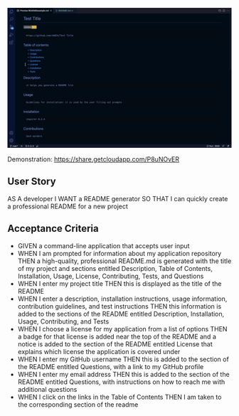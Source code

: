 

![](./assets/readme-sc.png)

Demonstration: https://share.getcloudapp.com/P8uNOvER

## User Story

AS A developer I WANT a README generator SO THAT I can quickly create a professional README for a new project

## Acceptance Criteria

- GIVEN a command-line application that accepts user input
- WHEN I am prompted for information about my application repository THEN a high-quality, professional README.md is generated with the title of my project and sections entitled Description, Table of Contents, Installation, Usage, License, Contributing, Tests, and Questions
- WHEN I enter my project title THEN this is displayed as the title of the README
- WHEN I enter a description, installation instructions, usage information, contribution guidelines, and test instructions THEN this information is added to the sections of the README entitled Description, Installation, Usage, Contributing, and Tests
- WHEN I choose a license for my application from a list of options THEN a badge for that license is added near the top of the README and a notice is added to the section of the README entitled License that explains which license the application is covered under
- WHEN I enter my GitHub username THEN this is added to the section of the README entitled Questions, with a link to my GitHub profile
- WHEN I enter my email address THEN this is added to the section of the README entitled Questions, with instructions on how to reach me with additional questions
- WHEN I click on the links in the Table of Contents THEN I am taken to the corresponding section of the readme

